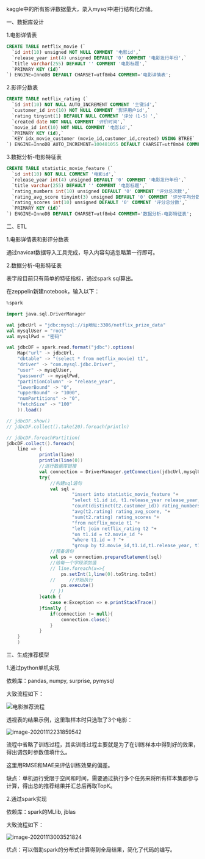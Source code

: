 kaggle中的所有影评数据量大，录入mysql中进行结构化存储。

一、数据库设计

1.电影详情表

```sql
CREATE TABLE netflix_movie (`
  `id int(10) unsigned NOT NULL COMMENT '电影id',`
  `release_year int(4) unsigned DEFAULT '0' COMMENT '电影发行年份',`
  `title varchar(255) DEFAULT '' COMMENT '电影标题',`
  `PRIMARY KEY (id)`
`) ENGINE=InnoDB DEFAULT CHARSET=utf8mb4 COMMENT='电影详情表';
```

2.影评分数表

```sql
CREATE TABLE netflix_rating (`
  `id int(10) NOT NULL AUTO_INCREMENT COMMENT '主键id',`
  `customer_id int(10) NOT NULL COMMENT '影评用户id',`
  `rating tinyint(1) DEFAULT NULL COMMENT '评分（1-5）',`
  `created date NOT NULL COMMENT '评价时间',`
  `movie_id int(10) NOT NULL COMMENT '电影id',`
  `PRIMARY KEY (id),`
  `KEY idx_movie_customer (movie_id,customer_id,created) USING BTREE`
`) ENGINE=InnoDB AUTO_INCREMENT=100481055 DEFAULT CHARSET=utf8mb4 COMMENT='影评分数表';
```

3.数据分析-电影特征表

```sql
CREATE TABLE statistic_movie_feature (`
  `id int(10) NOT NULL COMMENT '电影id',`
  `release_year int(4) unsigned DEFAULT '0' COMMENT '电影发行年份',`
  `title varchar(255) DEFAULT '' COMMENT '电影标题',`
  `rating_numbers int(10) unsigned DEFAULT '0' COMMENT '评分总次数',`
  `rating_avg_score tinyint(3) unsigned DEFAULT '0' COMMENT '评分平均分数',`
  `rating_scores int(10) unsigned DEFAULT '0' COMMENT '评分总分数',`
  `PRIMARY KEY (id)`
`) ENGINE=InnoDB DEFAULT CHARSET=utf8mb4 COMMENT='数据分析-电影特征表';
```

二、ETL

1.电影详情表和影评分数表

通过navicat数据导入工具完成，导入内容勾选忽略第一行即可。

2.数据分析-电影特征表

表字段目前只有简单的特征指标，通过spark sql算出。

在zeppelin新建notebook，输入以下：

```scala
%spark

import java.sql.DriverManager

val jdbcUrl = "jdbc:mysql://ip地址:3306/netflix_prize_data"
val mysqlUser = "root"
val mysqlPwd = "密码"

val jdbcDF = spark.read.format("jdbc").options(
    Map("url" -> jdbcUrl,
    "dbtable" -> "(select * from netflix_movie) t1",
    "driver" -> "com.mysql.jdbc.Driver",
    "user" -> mysqlUser,
    "password" -> mysqlPwd,
    "partitionColumn" -> "release_year",
    "lowerBound" -> "0",
    "upperBound" -> "1000",
    "numPartitions" -> "0",
    "fetchSize" -> "100"
    )).load()

// jdbcDF.show()
// jdbcDF.collect().take(20).foreach(println)

// jdbcDF.foreachPartition(
jdbcDF.collect().foreach(
    line => {
            println(line)
            println(line(0))
            //进行数据库链接
            val connection = DriverManager.getConnection(jdbcUrl,mysqlUser,mysqlPwd)
            try{
                //构建sql语句
                val sql =
                        "insert into statistic_movie_feature "+
                        "select t1.id id, t1.release_year release_year, t1.title title, "+
                        "count(distinct(t2.customer_id)) rating_numbers, "+
                        "avg(t2.rating) rating_avg_score, "+
                        "sum(t2.rating) rating_scores "+
                        "from netflix_movie t1 "+
                        "left join netflix_rating t2 "+
                        "on t1.id = t2.movie_id "+
                        "where t1.id = ? "+
                        "group by t2.movie_id,t1.id,t1.release_year, t1.title"
                //预备语句
                val ps = connection.prepareStatement(sql)
                //给每一个字段添加值
                // line.foreach(x=>{
                    ps.setInt(1,line(0).toString.toInt)
                //     //开始执行
                    ps.execute()
                // })
            }catch {
                case e:Exception => e.printStackTrace()
            }finally {
                if(connection != null){
                    connection.close()
                }
            }
    }
    )
```

三、生成推荐模型

1.通过python单机实现

依赖库：pandas, numpy, surprise, pymysql

大致流程如下：

 ![电影推荐流程](https://github.com/zerolbsony/kaggle/blob/master/Netflix/电影推荐流程.png)

透视表的结果示例，这里取样本时只选取了3个电影：

![image-20201112231859542](https://github.com/zerolbsony/kaggle/blob/master/Netflix/%E4%BE%8B%E5%AD%90.png)

流程中省略了训练过程，其实训练过程主要就是为了在训练样本中得到好的效果，得出调包时参数值填什么。

这里用RMSE和MAE来评估训练效果的偏差。

缺点：单机运行受限于空间和时间，需要通过执行多个任务来将所有样本集都参与计算，得出总的推荐结果并汇总后再取TopK。

2.通过spark实现

依赖库：spark的MLlib, jblas

大致流程如下：

![image-20201113003521824](https://github.com/zerolbsony/kaggle/blob/master/Netflix/spark.png)

优点：可以借助spark的分布式计算得到全局结果，简化了代码的编写。
